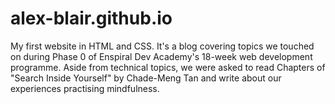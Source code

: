# alex-blair.github.io
My first website in HTML and CSS. It's a blog covering topics we touched on during Phase 0 of Enspiral Dev Academy's 18-week web development programme. Aside from technical topics, we were asked to read Chapters of "Search Inside Yourself" by Chade-Meng Tan and write about our experiences practising mindfulness. 
